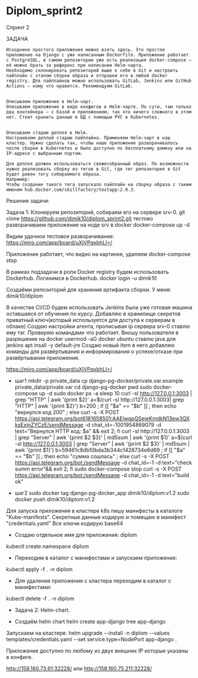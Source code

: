 # Diplom_sprint2

Спринт 2

ЗАДАЧА

```
Исходники простого приложения можно взять здесь. Это простое приложение на Django с уже написанным Dockerfile. Приложение работает с PostgreSQL, в самом репозитории уже есть реализация docker-compose — её можно брать за референс при написании Helm-чарта.
Необходимо склонировать репозиторий выше к себе в Git и настроить пайплайн с этапом сборки образа и отправки его в любой docker registry. Для пайплайнов можно использовать GitLab, Jenkins или GitHub Actions — кому что нравится. Рекомендуем GitLab.


Описываем приложение в Helm-чарт.
Описываем приложение в виде конфигов в Helm-чарте. По сути, там только два контейнера — с базой и приложением, так что ничего сложного в этом нет. Стоит хранить данные в БД с помощью PVC в Kubernetes.


Описываем стадию деплоя в Helm.
Настраиваем деплой стадию пайплайна. Применяем Helm-чарт в наш кластер. Нужно сделать так, чтобы наше приложение разворачивалось после сборки в Kubernetes и было доступно по бесплатному домену или на IP-адресе с выбранным портом.

Для деплоя должен использоваться свежесобранный образ. По возможности нужно реализовать сборку из тегов в Git, где тег репозитория в Git будет равен тегу собираемого образа.
Например:
Чтобы создание такого тега запускало пайплайн на сборку образа c таким именем hub.docker.com/skillfactory/testapp:2.0.3.

```

Решение задачи:

Задача 1: Клонируем репозиторий, собираем его на сервере srv-0.
git clone https://github.com/dimik10/diplom_sprint2.git
тестово разворачиваем приложение на ноде srv в docker
docker-compose up -d

Видим удачное тестовое разворачивание:
https://miro.com/app/board/uXjVPqxbhLI=/

Приложение работает, что видно на картинке, удаляем
docker-compose stop

В рамках подзадачи в роли Docker registry будем использовать Dockerhub. Логинимся в Dockerhub.
docker login -u dimik10

Cоздаёми репозиторий для хранения артифакта сборки. 
У меня: dimik10/diplom



В качестве CI/CD будем использовать Jenkins была уже готовая машина оставшаяся от обучения по курсу.
Добавляю в хранилище секретов приватный ключ(который используется для доступа к серверам в облаке)
Создаю настройки агента, прописывая ip сервера srv-0 ставлю ему тэг. Проверяю командами что работает.
Вношу пользователя в разрешение на docker
usermod -aG docker ubuntu
ставлю java для jenkins apt insall -y default-jre
Создаю новый item в него добавляю команды для развёртывания и информирования о успехе/отказе при развёртывании приложения.

https://miro.com/app/board/uXjVPqxbhLI=/

- шаг1
mkdir -p private_data
cp django-pg-docker/private.var.example private_data/private.var
cd django-pg-docker
pwd
sudo docker-compose up -d
sudo docker ps -a
sleep 10
curl -sI http://127.0.0.1:3003 | grep "HTTP" | awk '{print $2}'
a=$(curl -sI http://127.0.0.1:3003| grep "HTTP" | awk '{print $2}') b=200 ; if [[ "$a" == "$b" ]] ; then echo "вернулся код 200" ; else curl -s -X POST https://api.telegram.org/bot6181658501:AAElwqpQSejeKmdkN13ew3QXksExjnZYCzE/sendMessage -d chat_id=-1001954869079 -d text="Вернулся HTTP код: $a" && exit 2; fi
curl -sI http://127.0.0.1:3003 | grep "Server" | awk '{print $2 $3}' | md5sum | awk '{print $1}'
a=$(curl -sI http://127.0.0.1:3003 | grep "Server" | awk '{print $2 $3}' | md5sum | awk '{print $1}') b=59461c8db10bda3b344c1428734e6d89 ; if [[ "$a" == "$b" ]] ; then echo "сумма сошлась" ; else curl -s -X POST https://api.telegram.org/bot:/sendMessage -d chat_id=-1 -d text="check summ error"&& exit 2; fi
sudo docker-compose stop
curl -s -X POST https://api.telegram.org/bot:/sendMessage -d chat_id=-1 -d text="build ok"

- шаг2
sudo docker tag django-pg-docker_app dimik10/diplom:v1.2
sudo docker push dimik10/diplom:v1.2

Для запуска приложения в кластере k8s пишу манифесты в каталоге "Kube-manifests".
Секретные данные кодирую и помещаю в манифест "credentials.yaml"
Все ключи кодирую base64

- Создаю отдельное имя для приложения: diplom

kubectl create namespace diplom

- Переходим в каталог с манифестами и запускаем приложение:

kubectl apply -f . -n diplom

- Для удаления приложения с кластера переходим в каталог с манифестами:

kubectl delete -f . -n diplom 

- Задача 2: Helm-chart.

- Создаём helm chart
helm create app-django
tree app-django

Запускаем на кластере.
helm upgrade --install -n diplom --values templates/credentials.yaml --set service.type=NodePort app-django .


Приложение доступно по любому из двух внешних IP которые указаны в конфиге.

http://158.160.73.61:32228/ или http://158.160.75.211:32228/

